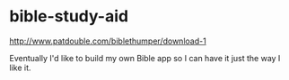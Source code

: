 # bible-study-aid

http://www.patdouble.com/biblethumper/download-1

Eventually I'd like to build my own Bible app so I can have it just the way I like it.
